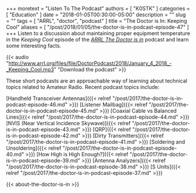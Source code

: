 +++
moretext = "Listen To The Podcast"
authors = [ "K0STK" ]
categories = [ "Education" ]
date = "2018-01-05T00:30:00-05:00"
description = ""
slug = ""
tags = [ "ARRL", "doctor", "podcast" ]
title = "The Doctor is In: Keeping Cool"
aliases = [ "/post/2018/01/05/the-doctor-is-in-podcast-episode-47" ]
+++
Listen to a discussion about maintaining proper equipment temperature in the
*Keeping Cool*
episode of the 
[*ARRL The Doctor is in*](http://www.arrl.org/doctor/) podcast and learn some
interesting facts.

<!--more-->

{{< audio "http://www.arrl.org/files/file/DoctorPodcast/2018/January_4_2018_-_Keeping_Cool.mp3" "Download the podcast" >}}

These short podcasts are an approachable way of learning about technical
topics related to Amateur Radio. Recent podcast topics include:

[Handheld Transceiver Antennas]({{< relref "/post/2017/the-doctor-is-in-podcast-episode-46.md" >}})
[Listener Mailbag]({{< relref "/post/2017/the-doctor-is-in-podcast-episode-45.md" >}})
[Coaxial Cable vs Balanced Lines]({{< relref "/post/2017/the-doctor-is-in-podcast-episode-44.md" >}})
[NVIS (Near Vertical Incidence Skywave)]({{< relref "/post/2017/the-doctor-is-in-podcast-episode-43.md" >}})
[QRP]({{< relref "/post/2017/the-doctor-is-in-podcast-episode-42.md" >}})
[Dirty Transmitters]({{< relref "/post/2017/the-doctor-is-in-podcast-episode-41.md" >}})
[Soldering and Unsoldering]({{< relref "/post/2017/the-doctor-is-in-podcast-episode-40.md" >}})
[How High is High Enough?]({{< relref "/post/2017/the-doctor-is-in-podcast-episode-39.md" >}})
[Antenna Analyzers]({{< relref "/post/2017/the-doctor-is-in-podcast-episode-38.md" >}})
[S Units]({{< relref "/post/2017/the-doctor-is-in-podcast-episode-37.md" >}})

{{< about-the-doctor-is-in >}}
